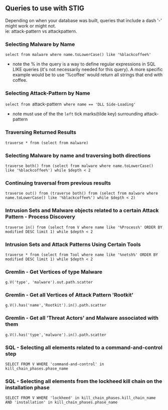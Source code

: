 ## Queries to use with STIG
<!-- These queries only work if there is a database with the information saved inside -->
Depending on when your database was built, queries that include a dash '-' might work or might not.  
ie: attack-pattern vs attackpattern.

### Selecting Malware by Name
`select from malware where name.toLowerCase() like '%blackcoffee%'`

*    note the % in the query is a way to define regular expressions in SQL LIKE queries (it's not necessarily needed for this query). A more specific example would be to use '%coffee' would return all strings that end with coffee.

### Selecting Attack-Pattern by Name
`select from `attack-pattern` where name == 'DLL Side-Loading'`

*    note must use of the the `left` tick marks(tilde key) surrounding attack-pattern

### Traversing Returned Results
`traverse * from (select from malware)`

### Selecting Malware by name and traversing both directions
`traverse both() from (select from malware where name.toLowerCase() like '%blackcoffee%') while $depth < 2`

### Continuing traversal from previous results
`traverse out() from (traverse both() from (select from malware where name.toLowerCase() like '%blackcoffee%') while $depth < 2)`

### Intrusion Sets and Malware objects related to a certain Attack Pattern - Process Discovery
`traverse in() from (select from V where name like '%Process%' ORDER BY modified DESC limit 1) while $depth < 2`

### Intrusion Sets and Attack Patterns Using Certain Tools
`traverse * from (select from Tool where name like '%netsh%' ORDER BY modified DESC limit 1) while $depth < 2`

### Gremlin - Get Vertices of type Malware
`g.V('type', 'malware').out.path.scatter`

### Gremlin - Get all Vertices of Attack Pattern 'Rootkit'
`g.V().has('name','Rootkit').in().path.scatter`

### Gremlin - Get all 'Threat Actors' and Malware associated with them
`g.V().has('type','malware').in().path.scatter`

### SQL - Selecting all elements related to a command-and-control step
`SELECT FROM V WHERE 'command-and-control' in kill_chain_phases.phase_name`

### SQL - Selecting all elements from the lockheed kill chain on the installation phase
`SELECT FROM V WHERE 'lockheed' in kill_chain_phases.kill_chain_name AND 'installation' in kill_chain_phases.phase_name`
